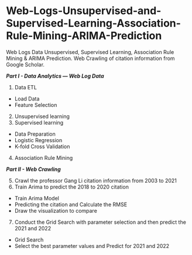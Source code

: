 # Web-Logs-Unsupervised-and-Supervised-Learning-Association-Rule-Mining-ARIMA-Prediction
Web Logs Data Unsupervised, Supervised Learning, Association Rule Mining &amp; ARIMA Prediction. Web Crawling of citation information from Google Scholar.

***Part I - Data Analytics — Web Log Data*** 

1. Data ETL 
- Load Data
- Feature Selection

2. Unsupervised learning
3. Supervised learning
- Data Preparation 
- Logistic Regression 
- K-fold Cross Validation 
4. Association Rule Mining 

***Part II - Web Crawling*** 

5. Crawl the professor Gang Li citation information from 2003 to 2021 
6. Train Arima to predict the 2018 to 2020 citation
- Train Arima Model
- Predicting the citation and Calculate the RMSE
- Draw the visualization to compare
7. Conduct the Grid Search with parameter selection and then predict the 2021 and 2022
- Grid Search 
- Select the best parameter values and Predict for 2021 and 2022
